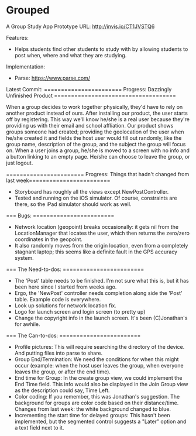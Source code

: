 Grouped
=======

A Group Study App
Prototype URL: http://invis.io/CT1JVSTQ6

Features: 
 - Helps students find other students to study with by allowing students to post when, where and what they are studying.
 
Implementation:
 - Parse: https://www.parse.com/

Latest Commit:
======================= Progress: Dazzingly Unfinished Product ====================================

When a group decides to work together physically, they'd have to rely on another product instead of ours.
After installing our product, the user starts off by registering. This way we'll know he/she is a real user because they're providing us with their email and school affliation.
Our product shows groups someone had created; providing the geolocation of the user when he/she created it and fields the host user would fill out randomly, like the group name, description of the group, and the subject the group will focus on.
When a user joins a group, he/she is moved to a screen with no info and a button linking to an empty page. He/she can choose to leave the group, or just logout.

======================= Progress: Things that hadn't changed from last week========================
 - Storyboard has roughly all the views except NewPostController.
 - Tested and running on the iOS simulator. Of course, constraints are there, so the iPad simulator should work as well.

=== Bugs: ========================
 - Network location (geopoint) breaks occasionally: it gets nil from the LocationManager that locates the user, which then returns the zero/zero coordinates in the geopoint.
  - It also randomly moves from the origin location, even from a completely stagnant laptop; this seems like a definite fault in the GPS accuracy system.

=== The Need-to-dos: ========================
 - The 'Post' table needs to be finished. I'm not sure what this is, but it has been here since I started from weeks ago.
 - Ergo, the 'NewPost' controller needs completion along side the 'Post' table. Example code is everywhere.
 - Look up solutions for network location fix.
 - Logo for launch screen and login screen (to pretty up)
 - Change the copyright info in the launch screen. It's been (C)Jonathan's for awhile.

=== The Can-to-dos: ========================
 - Profile pictures: This will require searching the directory of the device. And putting files into parse to share.
 - Group End/Termination: We need the conditions for when this might occur (example: when the host user leaves the group, when everyone leaves the group, or after the end time).
 - End time for Group: In the create group view, we could implement the End Time field.
  This info would also be displayed in the Join Group view as the description could say, Time Left.
 - Color coding: If you remember, this was Jonathan's suggestion. The background for groups are color code based on their distance/time. Changes from last week: the white background changed to blue.
 - Incrementing the start time for delayed groups: This hasn't been implemented, but the segmented control suggests a "Later" option and a text field next to it.
